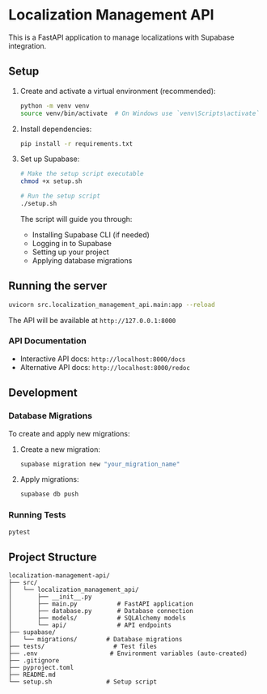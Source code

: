# Localization Management API

This is a FastAPI application to manage localizations with Supabase integration.

## Setup

1.  Create and activate a virtual environment (recommended):
    ```bash
    python -m venv venv
    source venv/bin/activate  # On Windows use `venv\Scripts\activate`
    ```

2.  Install dependencies:
    ```bash
    pip install -r requirements.txt
    ```

3.  Set up Supabase:
    ```bash
    # Make the setup script executable
    chmod +x setup.sh
    
    # Run the setup script
    ./setup.sh
    ```
    The script will guide you through:
    - Installing Supabase CLI (if needed)
    - Logging in to Supabase
    - Setting up your project
    - Applying database migrations

## Running the server

```bash
uvicorn src.localization_management_api.main:app --reload
```

The API will be available at `http://127.0.0.1:8000`

### API Documentation

- Interactive API docs: `http://localhost:8000/docs`
- Alternative API docs: `http://localhost:8000/redoc`

## Development

### Database Migrations

To create and apply new migrations:

1. Create a new migration:
   ```bash
   supabase migration new "your_migration_name"
   ```

2. Apply migrations:
   ```bash
   supabase db push
   ```

### Running Tests

```bash
pytest
```

## Project Structure

```
localization-management-api/
├── src/
│   └── localization_management_api/
│       ├── __init__.py
│       ├── main.py           # FastAPI application
│       ├── database.py       # Database connection
│       ├── models/           # SQLAlchemy models
│       └── api/              # API endpoints
├── supabase/
│   └── migrations/        # Database migrations
├── tests/                   # Test files
├── .env                    # Environment variables (auto-created)
├── .gitignore
├── pyproject.toml
├── README.md
└── setup.sh               # Setup script
